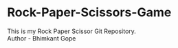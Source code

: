 # Rock-Paper-Scissors-Game
This is my Rock Paper Scissor Git Repository.
<br>
Author - Bhimkant Gope
<br>
